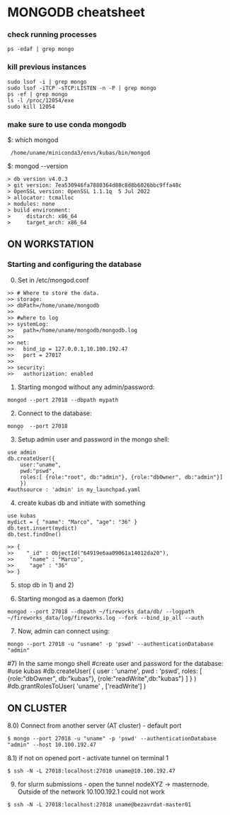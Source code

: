 MONGODB cheatsheet
==================
### check running processes
```
ps -edaf | grep mongo
```

### kill previous instances

```
sudo lsof -i | grep mongo
sudo lsof -iTCP -sTCP:LISTEN -n -P | grep mongo
ps -ef | grep mongo
ls -l /proc/12054/exe
sudo kill 12054
```

### make sure to use conda mongodb

$: which mongod
```
 /home/uname/miniconda3/envs/kubas/bin/mongod
```

$: mongod --version
```
> db version v4.0.3
> git version: 7ea530946fa7880364d88c8d8b6026bbc9ffa48c
> OpenSSL version: OpenSSL 1.1.1q  5 Jul 2022
> allocator: tcmalloc
> modules: none
> build environment:
>     distarch: x86_64
>     target_arch: x86_64
```


ON WORKSTATION
--------------

### Starting and configuring the database

0) Set in /etc/mongod.conf

```
>> # Where to store the data.
>> storage:
>> dbPath=/home/uname/mongodb
>>
>> #where to log
>> systemLog:
>>   path=/home/uname/mongodb/mongodb.log
>>
>> net:
>>   bind_ip = 127.0.0.1,10.100.192.47
>>   port = 27017
>>
>> security:
>>   authorization: enabled
```

1) Starting mongod without any admin/password:
```
mongod --port 27018 --dbpath mypath
```

2) Connect to the database:
```
mongo  --port 27018
```

3) Setup admin user and password in the mongo shell:
```
use admin
db.createUser({
    user:"uname",
    pwd:"pswd",
    roles:[ {role:"root", db:"admin"}, {role:"dbOwner", db:"admin"}]
    })
#authsource : 'admin' in my_launchpad.yaml
```

4) create kubas db and initiate with something
```
use kubas
mydict = { "name": "Marco", "age": "36" }
db.test.insert(mydict)
db.test.findOne()

>> {
>>    "_id" : ObjectId("64919e6aa09061a14012da20"),
>>     "name" : "Marco",
>>     "age" : "36"
>> }
```

5) stop db in 1) and 2)

6) Starting mongod as a daemon (fork)

```
mongod --port 27018 --dbpath ~/fireworks_data/db/ --logpath ~/fireworks_data/log/fireworks.log --fork --bind_ip_all --auth
```

7) Now, admin can connect using:

```
mongo --port 27018 -u "usname" -p 'pswd' --authenticationDatabase "admin"
```

#7) In the same mongo shell
#create user and password for the database:
#use kubas
#db.createUser( { user : 'uname', pwd : 'pswd', roles: [ {role:"dbOwner", db:"kubas"}, {role:"readWrite",db:"kubas"} ] } )
#db.grantRolesToUser( 'uname' , ['readWrite'] )

ON CLUSTER
----------

8.0) Connect from another server (AT cluster) - default port

```
$ mongo --port 27018 -u "uname" -p 'pswd' --authenticationDatabase "admin" --host 10.100.192.47
```

8.1) if not on opened port - activate tunnel on terminal 1

```
$ ssh -N -L 27018:localhost:27018 uname@10.100.192.47
```

9) for slurm submissions - open the tunnel nodeXYZ -> masternode. Outside of the network 10.100.192.1 could not work
```
$ ssh -N -L 27018:localhost:27018 uname@bezavrdat-master01
```
